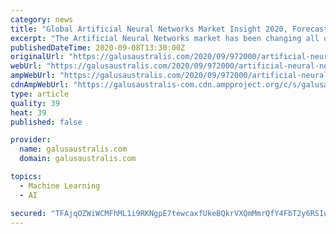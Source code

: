 ```yaml
---
category: news
title: "Global Artificial Neural Networks Market Insight 2020, Forecast to 2025"
excerpt: "The Artificial Neural Networks market has been changing all over the world with immense growth potential in terms of revenue generation and we have been seeing great growth in the Artificial Neural Networks market and this growth are expected to be huge by 2025."
publishedDateTime: 2020-09-08T13:30:00Z
originalUrl: "https://galusaustralis.com/2020/09/972000/artificial-neural-networks-market-growing-trends-and-demands-2025-by-top-players-ibm-corporation-google-inc-intel-corporation-microsoft-corporation/"
webUrl: "https://galusaustralis.com/2020/09/972000/artificial-neural-networks-market-growing-trends-and-demands-2025-by-top-players-ibm-corporation-google-inc-intel-corporation-microsoft-corporation/"
ampWebUrl: "https://galusaustralis.com/2020/09/972000/artificial-neural-networks-market-growing-trends-and-demands-2025-by-top-players-ibm-corporation-google-inc-intel-corporation-microsoft-corporation/amp/"
cdnAmpWebUrl: "https://galusaustralis-com.cdn.ampproject.org/c/s/galusaustralis.com/2020/09/972000/artificial-neural-networks-market-growing-trends-and-demands-2025-by-top-players-ibm-corporation-google-inc-intel-corporation-microsoft-corporation/amp/"
type: article
quality: 39
heat: 39
published: false

provider:
  name: galusaustralis.com
  domain: galusaustralis.com

topics:
  - Machine Learning
  - AI

secured: "TFAjqOZWiWCMFhML1i9RKNgpE7tewcaxfUkeBQkrVXQmMmrQfY4FbT2y6RSIujtdlN51oUARbG5s9hNinwkyA1h1rxI5Lh4lqfmdIFHOQUsuRD4FlBguquPEtWzbWVzv4rFVX8eWmXf0eMEwb8AfyDL0WFEceuL2hZHGOraxSXEBfKenC0+d6cqC8q2vGfCtPwviOcRbUzBocKFMJ/mJ7uxDPAHy6KZ/1xu7RoOHwkQ0kB1bMfEOc1I9yOHGv0Fqr/KACxA6n5iPAcEK9jd7cRUZi7o6jJBZe1YrLfVJZ9BpN4evypyCbqMkNjtW2kwzJzztfpm0h7oOaINhu3XI+MDsFWeyFStkWfSnNupzt5o=;k+bsqJpgHOFQBI2hyV2AIg=="
---
```


